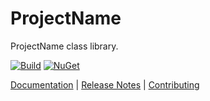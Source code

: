 # ProjectName

ProjectName class library.

[![Build](https://github.com/Faithlife/RepoName/workflows/Build/badge.svg)](https://github.com/Faithlife/RepoName/actions?query=workflow%3ABuild) [![NuGet](https://img.shields.io/nuget/v/ProjectName.svg)](https://www.nuget.org/packages/ProjectName)

[Documentation](https://faithlife.github.io/RepoName/) | [Release Notes](https://github.com/Faithlife/RepoName/blob/master/ReleaseNotes.md) | [Contributing](https://github.com/Faithlife/RepoName/blob/master/CONTRIBUTING.md)
